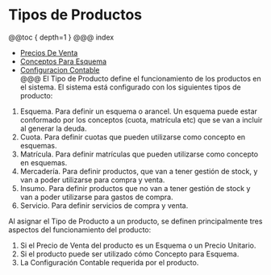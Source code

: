 # Tipos de Productos

@@toc { depth=1 }
@@@ index
* [Precios De Venta](precio_de_venta.md)
* [Conceptos Para Esquema](conceptos_para_esquema.md)
* [Configuracion Contable](configuracion_contable.md)  
@@@
El Tipo de Producto define el funcionamiento de los productos en el sistema.
El sistema está configurado con los siguientes tipos de producto:

1. Esquema. Para definir un esquema o arancel. Un esquema puede estar conformado por los conceptos (cuota, matrícula etc)
que se van a incluir al generar la deuda.
2. Cuota. Para definir cuotas que pueden utilizarse como concepto en esquemas.
3. Matrícula. Para definir matrículas que pueden utilizarse como concepto en esquemas.
4. Mercadería. Para definir productos, que van a tener gestión de stock, y van a poder utilizarse para compra y venta.
5. Insumo. Para definir productos que no van a tener gestión de stock y van a poder utilizarse para gastos de compra.
6. Servicio. Para definir servicios de compra y venta. 

Al asignar el Tipo de Producto a un producto, se definen principalmente tres aspectos del funcionamiento del producto:

1. Si el Precio de Venta del producto es un Esquema o un Precio Unitario.
2. Si el producto puede ser utilizado cómo Concepto para Esquema.
3. La Configuración Contable requerida por el producto.











